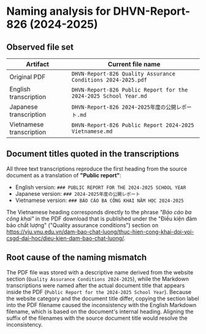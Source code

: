 # Naming analysis for DHVN-Report-826 (2024-2025)

## Observed file set

| Artifact | Current file name |
| --- | --- |
| Original PDF | `DHVN-Report-826 Quality Assurance Conditions 2024-2025.pdf` |
| English transcription | `DHVN-Report-826 Public Report for the 2024-2025 School Year.md` |
| Japanese transcription | `DHVN-Report-826 2024-2025年度の公開レポート.md` |
| Vietnamese transcription | `ĐHVN-Report-826 Public Report 2024-2025 Vietnamese.md` |

## Document titles quoted in the transcriptions

All three text transcriptions reproduce the first heading from the source document as a translation of **"Public report"**:

- English version: `### PUBLIC REPORT FOR THE 2024-2025 SCHOOL YEAR`
- Japanese version: `### 2024-2025年度の公開レポート`
- Vietnamese version: `### BÁO CÁO BA CÔNG KHAI NĂM HỌC 2024-2025`

The Vietnamese heading corresponds directly to the phrase *"Báo cáo ba công khai"* in the PDF download that is published under the "Điều kiện đảm bảo chất lượng" ("Quality assurance conditions") section on https://vju.vnu.edu.vn/dam-bao-chat-luong/thuc-hien-cong-khai-doi-voi-csgd-dai-hoc/dieu-kien-dam-bao-chat-luong/.

## Root cause of the naming mismatch

The PDF file was stored with a descriptive name derived from the website section (`Quality Assurance Conditions 2024-2025`), while the Markdown transcriptions were named after the actual document title that appears inside the PDF (`Public Report for the 2024-2025 School Year`). Because the website category and the document title differ, copying the section label into the PDF filename caused the inconsistency with the English Markdown filename, which is based on the document's internal heading. Aligning the suffix of the filenames with the source document title would resolve the inconsistency.

